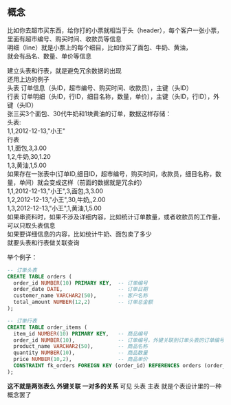 ## 概念
比如你去超市买东西，给你打的小票就相当于头（header），每个客户一张小票，里面有超市编号、购买时间、收款员等信息  
明细（line）就是小票上的每个细目，比如你买了面包、牛奶、黄油，  
就会有品名、数量、单价等信息

建立头表和行表，就是避免冗余数据的出现  
还用上边的例子  
头表 订单信息（头ID，超市编号、购买时间、收款员），主键（头ID）  
行表 订单明细（头ID，行ID，细目名称，数量，单价），主键（头ID，行ID），外键（头ID）  
张三买3个面包、30代牛奶和1块黄油的订单，数据这样存储：  
头表:  
1,1,2012-12-13,"小王"   
行表  
1,1,面包,3,3.00  
1,2,牛奶,30,1.20  
1,3,黄油,1,5.00  
如果存在一张表中(订单ID,细目ID，超市编号，购买时间，收款员，细目名称，数量，单间）就会变成这样（前面的数据就是冗余的）  
1,1,2012-12-13,"小王",3,面包,3,3.00  
1,2,2012-12-13,"小王",30,牛奶,,2.00  
1,3,2012-12-13,"小王",1,黄油,1,5.00  
如果串资料时，如果不涉及详细内容，比如统计订单数量，或者收款员的工作量，可以只取头表信息  
如果要详细信息的内容，比如统计牛奶、面包卖了多少  
就要头表和行表做关联查询

举个例子：
```sql
-- 订单头表
CREATE TABLE orders (
  order_id NUMBER(10) PRIMARY KEY,  -- 订单编号
  order_date DATE,                  -- 订单日期
  customer_name VARCHAR2(50),       -- 客户名称
  total_amount NUMBER(12,2)         -- 订单总金额
);

-- 订单行表
CREATE TABLE order_items (
  item_id NUMBER(10) PRIMARY KEY,   -- 商品编号
  order_id NUMBER(10),              -- 订单编号，外键关联到订单头表的订单编号
  product_name VARCHAR2(50),        -- 商品名称
  quantity NUMBER(10),              -- 商品数量
  price NUMBER(10,2),               -- 商品单价
  CONSTRAINT fk_orders FOREIGN KEY (order_id) REFERENCES orders (order_id)
);
```
**这不就是两张表么    外键关联  一对多的关系**    可见  头表  主表  就是个表设计里的一种概念罢了